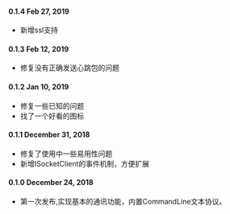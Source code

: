 #### 0.1.4  Feb 27, 2019
- 新增ssl支持

#### 0.1.3  Feb 12, 2019
- 修复没有正确发送心跳包的问题

#### 0.1.2  Jan 10, 2019
- 修复一些已知的问题
- 找了一个好看的图标

#### 0.1.1 December 31, 2018
- 修复了使用中一些易用性问题
- 新增ISocketClient的事件机制，方便扩展

#### 0.1.0 December 24, 2018
- 第一次发布,实现基本的通讯功能，内置CommandLine文本协议。
